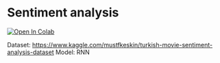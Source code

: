 # Sentiment analysis

[![Open In Colab](https://colab.research.google.com/assets/colab-badge.svg)](https://colab.research.google.com/drive/17MEQBiZrxDtEL1ntTVjNpsxD7sA0mD6E?authuser=1#scrollTo=HrXDmx_VB4do)

Dataset: https://www.kaggle.com/mustfkeskin/turkish-movie-sentiment-analysis-dataset
Model: RNN
